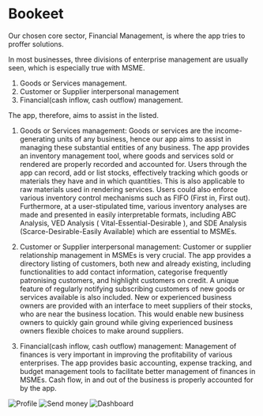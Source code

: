 # Bookeet

Our chosen core sector, Financial Management, is where the app tries to proffer solutions.

In most businesses, three divisions of enterprise management are usually seen, which is especially true with MSME.

1. Goods or Services management.
2. Customer or Supplier interpersonal management 
3. Financial(cash inflow, cash outflow) management.

The app, therefore, aims to assist in the listed. 

1. Goods or Services management:
    Goods or services are the income-generating units of any business, hence our app aims to assist in managing these substantial entities of any business. The app provides an inventory management tool, where goods and services sold or rendered are properly recorded and accounted for.
    Users through the app can record, add or list stocks, effectively tracking which goods or materials they have and in which quantities. This is also applicable to raw materials used in rendering services. Users could also enforce various inventory control mechanisms such as FIFO (First in, First out). 
    Furthermore, at a user-stipulated time, various inventory analyses are made and presented in easily interpretable formats, including ABC Analysis, VED Analysis ( Vital-Essential-Desirable ), and SDE Analysis (Scarce-Desirable-Easily Available) which are essential to MSMEs.


2. Customer or Supplier interpersonal management: 
    Customer or supplier relationship management in MSMEs is very crucial. The app provides a directory listing of customers, both new and already existing, including functionalities to add contact information, categorise frequently patronising customers, and highlight customers on credit. A unique feature of regularly notifying subscribing customers of new goods or services available is also included.
    New or experienced business owners are provided with an interface to meet suppliers of their stocks, who are near the business location. This would enable new business owners to quickly gain ground while giving experienced business owners flexible choices to make around suppliers.

3. Financial(cash inflow, cash outflow) management:
    Management of finances is very important in improving the profitability of various enterprises. The app provides basic accounting, expense tracking, and budget management tools to facilitate better management of finances in MSMEs.
    Cash flow, in and out of the business is properly accounted for by the app. 

![Profile](https://user-images.githubusercontent.com/81397790/186277601-5850be17-055f-4099-bdcb-2e57d9c5d3eb.png)
![Send money](https://user-images.githubusercontent.com/81397790/186277616-4f2c38c9-c027-43f6-a1b9-0e1e46ca55a8.png)
![Dashboard](https://user-images.githubusercontent.com/81397790/186277670-d9b205b6-27d8-42dd-8bb8-13b88d10fc79.png)
